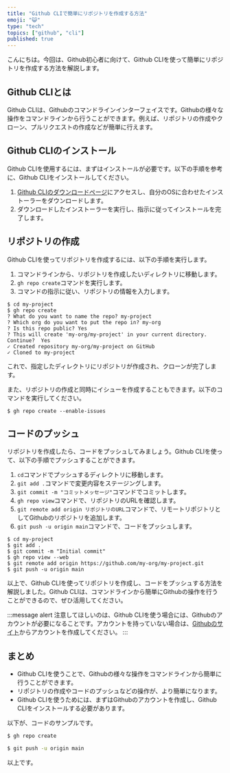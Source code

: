 ```yaml
---
title: "Github CLIで簡単にリポジトリを作成する方法"
emoji: "😺"
type: "tech"
topics: ["github", "cli"]
published: true
---
```


こんにちは。今回は、Github初心者に向けて、Github CLIを使って簡単にリポジトリを作成する方法を解説します。

## Github CLIとは

Github CLIは、Githubのコマンドラインインターフェイスです。Githubの様々な操作をコマンドラインから行うことができます。例えば、リポジトリの作成やクローン、プルリクエストの作成などが簡単に行えます。

## Github CLIのインストール

Github CLIを使用するには、まずはインストールが必要です。以下の手順を参考に、Github CLIをインストールしてください。

1. [Github CLIのダウンロードページ](https://cli.github.com/)にアクセスし、自分のOSに合わせたインストーラーをダウンロードします。
2. ダウンロードしたインストーラーを実行し、指示に従ってインストールを完了します。

## リポジトリの作成

Github CLIを使ってリポジトリを作成するには、以下の手順を実行します。

1. コマンドラインから、リポジトリを作成したいディレクトリに移動します。
2. `gh repo create`コマンドを実行します。
3. コマンドの指示に従い、リポジトリの情報を入力します。

```
$ cd my-project
$ gh repo create
? What do you want to name the repo? my-project
? Which org do you want to put the repo in? my-org
? Is this repo public? Yes
? This will create 'my-org/my-project' in your current directory. Continue?  Yes
✓ Created repository my-org/my-project on GitHub
✓ Cloned to my-project
```

これで、指定したディレクトリにリポジトリが作成され、クローンが完了します。

また、リポジトリの作成と同時にイシューを作成することもできます。以下のコマンドを実行してください。

```
$ gh repo create --enable-issues
```

## コードのプッシュ

リポジトリを作成したら、コードをプッシュしてみましょう。Github CLIを使って、以下の手順でプッシュすることができます。

1. `cd`コマンドでプッシュするディレクトリに移動します。
2. `git add .`コマンドで変更内容をステージングします。
3. `git commit -m "コミットメッセージ"`コマンドでコミットします。
4. `gh repo view`コマンドで、リポジトリのURLを確認します。
5. `git remote add origin リポジトリのURL`コマンドで、リモートリポジトリとしてGithubのリポジトリを追加します。
6. `git push -u origin main`コマンドで、コードをプッシュします。

```
$ cd my-project
$ git add .
$ git commit -m "Initial commit"
$ gh repo view --web
$ git remote add origin https://github.com/my-org/my-project.git
$ git push -u origin main
```

以上で、Github CLIを使ってリポジトリを作成し、コードをプッシュする方法を解説しました。Github CLIは、コマンドラインから簡単にGithubの操作を行うことができるので、ぜひ活用してください。

:::message alert
注意してほしいのは、Github CLIを使う場合には、Githubのアカウントが必要になることです。アカウントを持っていない場合は、[Githubのサイト](https://github.com/)からアカウントを作成してください。
:::

## まとめ

- Github CLIを使うことで、Githubの様々な操作をコマンドラインから簡単に行うことができます。
- リポジトリの作成やコードのプッシュなどの操作が、より簡単になります。
- Github CLIを使うためには、まずはGithubのアカウントを作成し、Github CLIをインストールする必要があります。

以下が、コードのサンプルです。

```bash
$ gh repo create
```

```bash
$ git push -u origin main
```

以上です。

